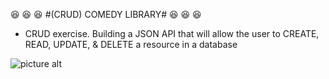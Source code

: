 :laughing: :laughing: :laughing:  #(CRUD) COMEDY LIBRARY#  :laughing: :laughing: :laughing:

* CRUD exercise. Building a JSON API that will allow the user to CREATE,
READ, UPDATE, & DELETE a resource in a database

![picture alt](https://www.lucidchart.com/publicSegments/view/d5a95442-66c6-466c-adfe-d5c309f18b32/image.png)

